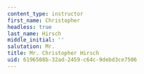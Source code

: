 ```yaml
---
content_type: instructor
first_name: Christopher
headless: true
last_name: Hirsch
middle_initial: ''
salutation: Mr.
title: Mr. Christopher Hirsch
uid: 6196508b-32ad-2459-c64c-9debd3ce7506
---
```

